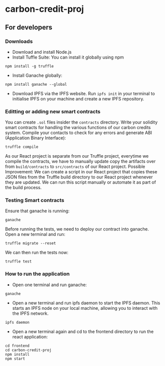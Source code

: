 # carbon-credit-proj

## For developers
### Downloads
- Download and install Node.js
- Install Tuffle Suite: You can install it globally using npm
```
npm install -g truffle
```
- Install Ganache globally:
```
npm install ganache --global
```
- Download IPFS via the IPFS website. Run `ipfs init` in your terminal to initialise IPFS on your machine and create a new IPFS repository.

### Editting or adding new smart contracts
You can create `.sol` files insider the `contracts` directory. Write your solidity smart contracts for handling the various functions of our carbon credits system. Compile your contacts to check for any errors and generate ABI (Application Binary Interface):
```
truffle compile
```
As our React project is separate from our Truffle project, everytime we compile the contracts, we have to manually update copy the artifacts over from `build/contracts` to `src/contracts` of our React project. Possible Improvement: We can create a script in our React project that copies these JSON files from the Truffle build directory to our React project whenever they are updated. We can run this script manually or automate it as part of the build process.

### Testing Smart contracts
Ensure that ganache is running:
```
ganache
```
Before running the tests, we need to deploy our contract into ganache. Open a new terminal and run:
```
truffle migrate --reset
```
We can then run the tests now:
```
truffle test
```
### How to run the application
- Open one terminal and run ganache:
```
ganache
```
- Open a new terminal and run ipfs daemon to start the IPFS daemon. This starts an IPFS node on your local machine, allowing you to interact with the IPFS network.
```
ipfs daemon
```
- Open a  new terminal again and cd to the frontend directory to run the react application:
```
cd frontend
cd carbon-credit-proj
npm install
npm start
```